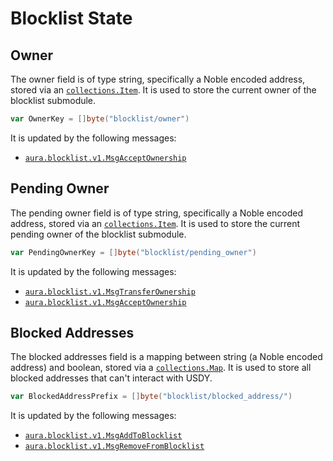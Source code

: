# Blocklist State

## Owner

The owner field is of type string, specifically a Noble encoded address, stored
via an [`collections.Item`][item]. It is used to store the current owner of the
blocklist submodule.

```go
var OwnerKey = []byte("blocklist/owner")
```

It is updated by the following messages:

- [`aura.blocklist.v1.MsgAcceptOwnership`](./02_messages_blocklist.md#accept-ownership)

## Pending Owner

The pending owner field is of type string, specifically a Noble encoded address,
stored via an [`collections.Item`][item]. It is used to store the current
pending owner of the blocklist submodule.

```go
var PendingOwnerKey = []byte("blocklist/pending_owner")
```

It is updated by the following messages:

- [`aura.blocklist.v1.MsgTransferOwnership`](./02_messages_blocklist.md#transfer-ownership)
- [`aura.blocklist.v1.MsgAcceptOwnership`](./02_messages_blocklist.md#accept-ownership)

## Blocked Addresses

The blocked addresses field is a mapping between string (a Noble encoded
address) and boolean, stored via a [`collections.Map`][map]. It is used to store
all blocked addresses that can't interact with USDY.

```go
var BlockedAddressPrefix = []byte("blocklist/blocked_address/")
```

It is updated by the following messages:

- [`aura.blocklist.v1.MsgAddToBlocklist`](./02_messages_blocklist.md#add-to-blocklist)
- [`aura.blocklist.v1.MsgRemoveFromBlocklist`](./02_messages_blocklist.md#remove-from-blocklist)

[item]: https://docs.cosmos.network/main/build/packages/collections#item

[map]: https://docs.cosmos.network/main/build/packages/collections#map

[set]: https://docs.cosmos.network/main/build/packages/collections#keyset
